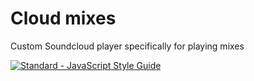 # Cloud mixes

Custom Soundcloud player specifically for playing mixes

[![Standard - JavaScript Style Guide](https://img.shields.io/badge/code%20style-standard-brightgreen.svg)](http://standardjs.com/)
